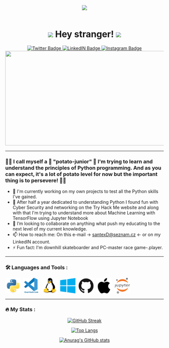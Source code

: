 

<div id="header" align="center">
 <img src="https://media.giphy.com/media/RbDKaczqWovIugyJmW/giphy.gif" width="200px"/>
</div>

<div id="badges" align="center">
 <img src="https://komarev.com/ghpvc/?username=PomeloPack-username&style=flat-square&color=blue" alt=""/>
<h1>
  <img src="https://media.giphy.com/media/3o7aDcc6DvLOfGPeM0/giphy.gif" width="50"/>
 Hey stranger!
  <img src="https://media.giphy.com/media/3o7aDcc6DvLOfGPeM0/giphy.gif" width="50"/>
</h1>
 <a href="https://twitter.com/p0m3l0pack">
  <img src="https://img.shields.io/badge/Twitter-black?style=for-the-badge&logo=twitter&logoColor=green" alt="Twitter Badge"/>
 </a>
 <a href="https://www.linkedin.com/in/martin-holomek-10a435226/">
  <img src="https://img.shields.io/badge/LinkedIn-black?logo=linkedin&logoColor=green&style=for-the-badge" alt="LinkedIN Badge"/>
 <a href="https://www.instagram.com/pomelo_skkrt_/">
  <img src="https://img.shields.io/badge/Instagram-black?logo=instagram&logoColor=green&style=for-the-badge" alt="Instagram Badge"/>
 </a>
</div>

<div align="center">
 <img src="https://media.giphy.com/media/sULKEgDMX8LcI/giphy.gif" width="600" height="300"/>
</div>

---

### 👨‍💻 I call myself  a  🥔 "potato-junior" 🥔 I'm trying to learn and understand the principles of Python programming. And as you can expect, it's a lot of potato level for now but the important thing is to persevere! 👨‍💻


- 🔭 I'm currently working on my own projects to test all the Python skills I've gained.
- 🌱 After half a year dedicated to understanding Python I found fun with Cyber Security and networking on the Try Hack Me website and along with that I'm trying to understand more about Machine Learning with TensorFlow using Jupyter Notebook
- 👯 I’m looking to collaborate on anything what push my educating to the next level of my current knowledge.
- 📫 How to reach me: On this e-mail -> santexD@seznam.cz <- or on my LinkedIN account.
- ⚡ Fun fact: I'm downhill skateboarder and PC-master race game-.player.

---

### :hammer_and_wrench: Languages and Tools :

<div>
 <img src="https://github.com/devicons/devicon/blob/master/icons/python/python-original.svg" title="Python" alt="Python" width="50" height="50"/>&nbsp;
 <img src="https://github.com/devicons/devicon/blob/master/icons/vscode/vscode-original-wordmark.svg" title="VScode" alt="VScode" width="50" height="50"/>&nbsp;
 <img src="https://github.com/devicons/devicon/blob/master/icons/linux/linux-original.svg" title="Linux" alt="Linux" width="50" height="50"/>&nbsp;
 <img src="https://github.com/devicons/devicon/blob/master/icons/windows8/windows8-original.svg" title="Windows" alt="Windows" width="50" height="50"/>&nbsp;
 <img src="https://github.com/devicons/devicon/blob/master/icons/github/github-original.svg" title="GitHub" alt="GitHub" width="50" height="50"/>&nbsp;
 <img src="https://github.com/devicons/devicon/blob/master/icons/apple/apple-original.svg" title="Apple" alt="Apple" width="50" height="50"/>&nbsp;
 <img src="https://github.com/devicons/devicon/blob/master/icons/jupyter/jupyter-original-wordmark.svg" tittle="Jupyter alt="Jupyter" width="50" height="50"/>&nbsp;
</div>

---

### :fire: My Stats : 

<div id="header" align="center">

 [![GitHub Streak](http://github-readme-streak-stats.herokuapp.com?user=PomeloPack&theme=dark&hide_border=true&date_format=j%20M%5B%20Y%5D&background=073F26D8&currStreakLabel=DD2727&fire=DD2727&currStreakNum=DD2727&dates=FFDA31)](https://git.io/streak-stats)

[![Top Langs](https://github-readme-stats.vercel.app/api/top-langs/?username=PomeloPack&layout=compact&theme=vision-friendly-dark)](https://github.com/anuraghazra/github-readme-stats)

[![Anurag's GitHub stats](https://github-readme-stats.vercel.app/api?username=PomeloPack&theme=dark&show_icons=True)](https://github.com/PomeloPack/github-readme-stats)
</div>

 
 
